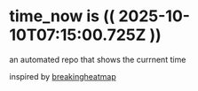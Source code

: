 # time_now is (( 2025-10-10T07:15:00.725Z ))

an automated repo that shows the currnent time

inspired by [breakingheatmap](https://github.com/breakingheatmap/breakingheatmap)